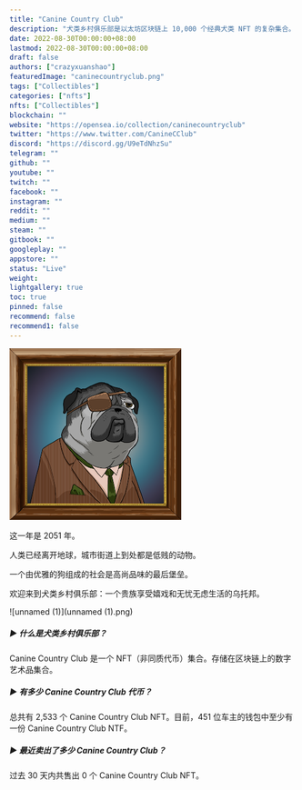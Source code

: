 ```yaml
---
title: "Canine Country Club"
description: "犬类乡村俱乐部是以太坊区块链上 10,000 个经典犬类 NFT 的复杂集合。"
date: 2022-08-30T00:00:00+08:00
lastmod: 2022-08-30T00:00:00+08:00
draft: false
authors: ["crazyxuanshao"]
featuredImage: "caninecountryclub.png"
tags: ["Collectibles"]
categories: ["nfts"]
nfts: ["Collectibles"]
blockchain: ""
website: "https://opensea.io/collection/caninecountryclub"
twitter: "https://www.twitter.com/CanineCClub"
discord: "https://discord.gg/U9eTdNhzSu"
telegram: ""
github: ""
youtube: ""
twitch: ""
facebook: ""
instagram: ""
reddit: ""
medium: ""
steam: ""
gitbook: ""
googleplay: ""
appstore: ""
status: "Live"
weight: 
lightgallery: true
toc: true
pinned: false
recommend: false
recommend1: false
---
```

![unnamed](unnamed.png)

这一年是 2051 年。

人类已经离开地球，城市街道上到处都是低贱的动物。

一个由优雅的狗组成的社会是高尚品味的最后堡垒。

欢迎来到犬类乡村俱乐部：一个贵族享受嬉戏和无忧无虑生活的乌托邦。

![unnamed (1)](unnamed (1).png)

##### ▶ 什么是犬类乡村俱乐部？

Canine Country Club 是一个 NFT（非同质代币）集合。存储在区块链上的数字艺术品集合。

##### ▶ 有多少 Canine Country Club 代币？

总共有 2,533 个 Canine Country Club NFT。目前，451 位车主的钱包中至少有一份 Canine Country Club NTF。

##### ▶ 最近卖出了多少 Canine Country Club？

过去 30 天内共售出 0 个 Canine Country Club NFT。